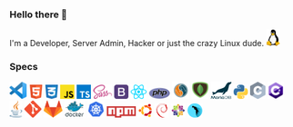 ### Hello there 👋

I'm a Developer, Server Admin, Hacker or just the crazy Linux dude. <img src="./logos/Tux.png" height="30">

### Specs

<img src="./logos/VSCode.png" height="30"> <img src="./logos/HTML.png" height="25"> <img src="./logos/CSS.png" height="25"> <img src="./logos/JS.png" height="25"> <img src="./logos/TS.png" height="25"> <img src="./logos/sass.svg" height="25"> <img src="./logos/Bootstrap.png" height="25"> <img src="./logos/React.png" height="25"> <img src="./logos/PHP.png" height="20"> <img src="./logos/MySQL.png" height="30"> <img src="./logos/MongoDB.png" height="30"> <img src="./logos/mariadb.png" height="30"> <img src="./logos/Python.png" height="25"> <img src="./logos/C.png" height="30"> <img src="./logos/CS.png" height="30"> <img src="./logos/Java.png" height="30"> <img src="./logos/Git.png" height="30"> <img src="./logos/gitlab.png" height="30"> <img src="./logos/Docker.png" height="30"> <img src="./logos/kubernetes.png" height="30"> <img src="./logos/npm.png" height="20"> <img src="./logos/Ubuntu.png" height="25"> <img src="./logos/Debian.png" height="25"> <img src="./logos/centos.png" height="25"> <img src="./logos/Parrot.png" height="25">
